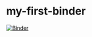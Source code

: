 # my-first-binder
[![Binder](https://mybinder.org/badge_logo.svg)](https://mybinder.org/v2/gh/Vyankatesh94/my-first-binder/HEAD)
